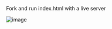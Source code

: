 Fork and run index.html with a live server

![image](https://github.com/user-attachments/assets/293aa66a-0280-467f-ba41-91a5090d59e2)
